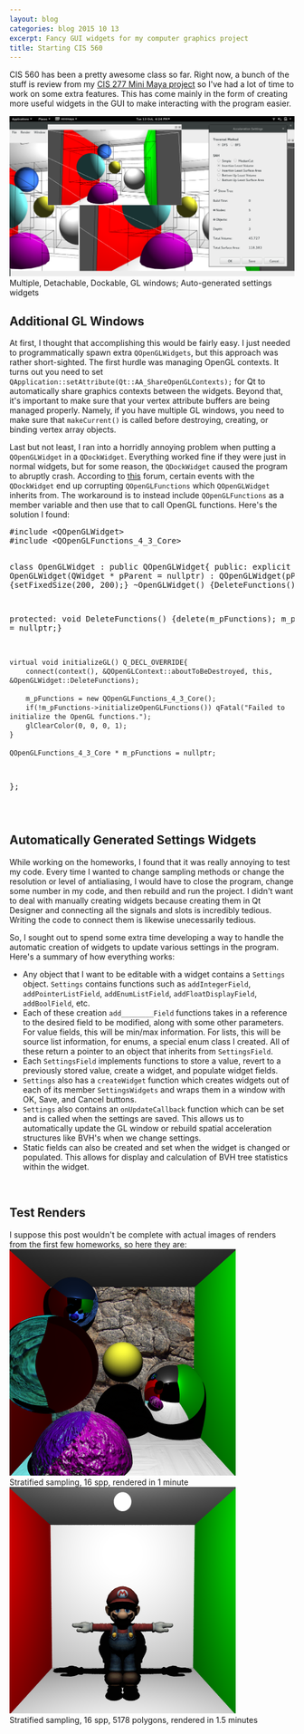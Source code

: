 ```yaml
---
layout: blog
categories: blog 2015 10 13
excerpt: Fancy GUI widgets for my computer graphics project
title: Starting CIS 560
---
```


<p>CIS 560 has been a pretty awesome class so far. Right now, a bunch of the stuff is review from my <a href="/code/Mini-Maya/">CIS 277 Mini Maya project</a> so I've had a lot of time to work on some extra features. This has come mainly in the form of creating more useful widgets in the GUI to make interacting with the program easier.</p>

<div class="row">
  <div class="col-sm-8 col-sm-offset-2 col-xs-12">
    <a href="/img/560/cis560-gui.png"><img src="/img/560/cis560-gui.png"/></a>
    <div class="caption">Multiple, Detachable, Dockable, GL windows; Auto-generated settings widgets</div>
  </div>
</div>

<h2>Additional GL Windows</h2>
<p>At first, I thought that accomplishing this would be fairly easy. I just needed to programmatically spawn extra <code>QOpenGLWidgets</code>, but this approach was rather short-sighted. The first hurdle was managing OpenGL contexts. It turns out you need to set <code>QApplication::setAttribute(Qt::AA_ShareOpenGLContexts);</code> for Qt to automatically share graphics contexts between the widgets. Beyond that, it's important to make sure that your vertex attribute buffers are being managed properly. Namely, if you have multiple GL windows, you need to make sure that <code>makeCurrent()</code> is called before destroying, creating, or binding vertex array objects.</p>
<p>Last but not least, I ran into a horridly annoying problem when putting a <code>QOpenGLWidget</code> in a <code>QDockWidget</code>. Everything worked fine if they were just in normal widgets, but for some reason, the <code>QDockWidget</code> caused the program to abruptly crash. According to <a href="http://www.qtcentre.org/threads/61312-Issue-placing-a-QOpenGLWidget-in-a-QDockWidget">this</a> forum, certain events with the <code>QDockWidget</code> end up corrupting <code>QOpenGLFunctions</code> which <code>QOpenGLWidget</code> inherits from. The workaround is to instead include <code>QOpenGLFunctions</code> as a member variable and then use that to call OpenGL functions. Here's the solution I found:</p>
<pre>
#include &lt;QOpenGLWidget&gt;
#include &lt;QOpenGLFunctions_4_3_Core&gt;
 
class OpenGLWidget : public QOpenGLWidget{
public:
	explicit OpenGLWidget(QWidget * pParent = nullptr) : QOpenGLWidget(pParent) {setFixedSize(200, 200);}
	~OpenGLWidget() {DeleteFunctions();}
 
protected:
	void DeleteFunctions() {delete(m_pFunctions); m_pFunctions = nullptr;}
 
	virtual void initializeGL() Q_DECL_OVERRIDE{
		connect(context(), &QOpenGLContext::aboutToBeDestroyed, this, &OpenGLWidget::DeleteFunctions);
 
		m_pFunctions = new QOpenGLFunctions_4_3_Core();
		if(!m_pFunctions->initializeOpenGLFunctions()) qFatal("Failed to initialize the OpenGL functions.");
		glClearColor(0, 0, 0, 1);
	}
 
	QOpenGLFunctions_4_3_Core * m_pFunctions = nullptr;
};
</pre>
<p>&nbsp;</p>
<h2>Automatically Generated Settings Widgets</h2>
<p>While working on the homeworks, I found that it was really annoying to test my code. Every time I wanted to change sampling methods or change the resolution or level of antialiasing, I would have to close the program, change some number in my code, and then rebuild and run the project. I didn't want to deal with manually creating widgets because creating them in Qt Designer and connecting all the signals and slots is incredibly tedious. Writing the code to connect them is likewise unecessarily tedious.</p>
<p>So, I sought out to spend some extra time developing a way to handle the automatic creation of widgets to update various settings in the program. Here's a summary of how everything works:</p>
<ul>
	<li>Any object that I want to be editable with a widget contains a <code>Settings</code> object. <code>Settings</code> contains functions such as <code>addIntegerField</code>, <code>addPointerListField</code>, <code>addEnumListField</code>, <code>addFloatDisplayField</code>, <code>addBoolField</code>, etc.</li>
	<li>Each of these creation <code>add________Field</code> functions takes in a reference to the desired field to be modified, along with some other parameters. For value fields, this will be min/max information. For lists, this will be source list information, for enums, a special enum class I created. All of these return a pointer to an object that inherits from <code>SettingsField</code>.</li>
	<li>Each <code>SettingsField</code> implements functions to store a value, revert to a previously stored value, create a widget, and populate widget fields.</li>
	<li><code>Settings</code> also has a <code>createWidget</code> function which creates widgets out of each of its member <code>SettingsWidgets</code> and wraps them in a window with OK, Save, and Cancel buttons.</li>
	<li><code>Settings</code> also contains an <code>onUpdateCallback</code> function which can be set and is called when the settings are saved. This allows us to automatically update the GL window or rebuild spatial acceleration structures like BVH's when we change settings.</li>
	<li>Static fields can also be created and set when the widget is changed or populated. This allows for display and calculation of BVH tree statistics within the widget.</li>

</ul>

<p>&nbsp;</p>
<h2>Test Renders</h2>
I suppose this post wouldn't be complete with actual images of renders from the first few homeworks, so here they are:
<div class="row">
  <div class="col-sm-4 col-sm-offset-2 col-xs-12">
    <a href="/img/560/many_spheres_4x4_Stratified_accel_60096ms.bmp"><img src="/img/560/many_spheres_4x4_Stratified_accel_60096ms.bmp"/></a>
    <div class="caption">Stratified sampling, 16 spp, rendered in 1 minute</div>
  </div>
  <div class="col-sm-4 col-xs-12">
    <a href="/img/560/wahoo_4x4_Stratified_accel_96225ms.bmp"><img src="/img/560/wahoo_4x4_Stratified_accel_96225ms.bmp"/></a>
    <div class="caption">Stratified sampling, 16 spp, 5178 polygons, rendered in 1.5 minutes</div>
  </div>
</div>